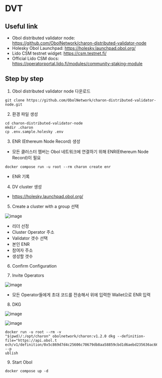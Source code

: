 # DVT 

## Useful link

- Obol distributed validator node: https://github.com/ObolNetwork/charon-distributed-validator-node
- Holesky Obol Launchpad: https://holesky.launchpad.obol.org/
- Lido CSM testnet widget: https://csm.testnet.fi/
- Official Lido CSM docs: https://operatorportal.lido.fi/modules/community-staking-module

## Step by step

1. Obol distributed validator node 다운로드

```
git clone https://github.com/ObolNetwork/charon-distributed-validator-node.git
```

2. 환경 파일 생성

```
cd charon-distributed-validator-node
mkdir .charon
cp .env.sample.holesky .env
```

3. ENR (Ethereum Node Record) 생성

- 모든 클러스터 멤버는 Obol 네트워크에 연결하기 위해 ENR(Ethereum Node Record)이 필요

```
docker compose run -u root --rm charon create enr
```

- ENR 기록

4. DV cluster 생성

- https://holesky.launchpad.obol.org/

5. Create a cluster with a group 선택

![image](https://github.com/user-attachments/assets/9b6205c0-4b79-4c45-a82c-70bb61c535dc)

- 리더 선정
- Cluster Operator 주소
- Validator 갯수 선택
- 본인 ENR
- 참여자 주소
- 생성할 갯수

6. Confirm Configuration

7. Invite Operators

![image](https://github.com/user-attachments/assets/01098c8c-6e03-4876-af02-3e4234c15426)

- 모든 Operator들에게 초대 코드를 전송해서 위에 입력한 Wallet으로 ENR 입력

8. DKG

![image](https://github.com/user-attachments/assets/6228a485-ef1b-4cce-b740-1a8cc4867997)

![image](https://github.com/user-attachments/assets/9390d383-f2e7-408c-bd2d-a863e02a7909)

```
docker run -u root --rm -v 
"$(pwd)/:/opt/charon" obolnetwork/charon:v1.2.0 dkg --definition-file="https://api.obol.t
ech/v1/definition/0x5c869d7d4c25606c70679db8aa58859cbd1d6aebd235636ac66a07855ebdf98d" --p
ublish
```

9. Start Obol

```
docker compose up -d
```
